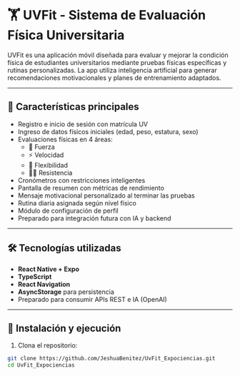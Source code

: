 # 🏋️ UVFit - Sistema de Evaluación Física Universitaria

UVFit es una aplicación móvil diseñada para evaluar y mejorar la condición física de estudiantes universitarios mediante pruebas físicas específicas y rutinas personalizadas. La app utiliza inteligencia artificial para generar recomendaciones motivacionales y planes de entrenamiento adaptados.

---

## 📱 Características principales

- Registro e inicio de sesión con matrícula UV
- Ingreso de datos físicos iniciales (edad, peso, estatura, sexo)
- Evaluaciones físicas en 4 áreas:
  - 💪 Fuerza
  - ⚡ Velocidad
  - 🧘 Flexibilidad
  - 🏃‍♂️ Resistencia
- Cronómetros con restricciones inteligentes
- Pantalla de resumen con métricas de rendimiento
- Mensaje motivacional personalizado al terminar las pruebas
- Rutina diaria asignada según nivel físico
- Módulo de configuración de perfil
- Preparado para integración futura con IA y backend

---

## 🛠 Tecnologías utilizadas

- **React Native + Expo**
- **TypeScript**
- **React Navigation**
- **AsyncStorage** para persistencia
- Preparado para consumir APIs REST e IA (OpenAI)

---

## 🚀 Instalación y ejecución

1. Clona el repositorio:

```bash
git clone https://github.com/JeshuaBenitez/UvFit_Expociencias.git
cd UvFit_Expociencias
